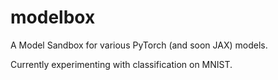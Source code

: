 # modelbox

A Model Sandbox for various PyTorch (and soon JAX) models.

Currently experimenting with classification on MNIST.
